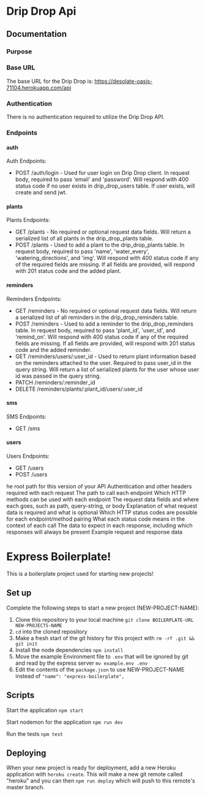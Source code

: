 # Drip Drop Api 

## Documentation

### Purpose

### Base URL

The base URL for the Drip Drop is: 
https://desolate-oasis-71104.herokuapp.com/api

### Authentication 

There is no authentication required to utilize the Drip Drop API. 

### Endpoints

#### auth 

Auth Endpoints: 
* POST /auth/login - Used for user login on Drip Drop client. In request body, required to pass 'email' and 'password'. Will respond with 400 status code if no user exists in drip_drop_users table. If user exists, will create and send jwt.

#### plants

Plants Endpoints: 
* GET /plants - No required or optional request data fields. Will return a serialized list of all plants in the drip_drop_plants table.
* POST /plants - Used to add a plant to the drip_drop_plants table. In request body, required to pass 'name', 'water_every', 'watering_directions', and 'img'. Will respond with 400 status code if any of the required fields are missing. If all fields are provided, will respond with 201 status code and the added plant.

#### reminders

Reminders Endpoints:
* GET /reminders - No required or optional request data fields. Will return a serialized list of all reminders in the drip_drop_reminders table.
* POST /reminders - Used to add a reminder to the drip_drop_reminders table. In request body, required to pass 'plant_id', 'user_id', and 'remind_on'. Will respond with 400 status code if any of the required fields are missing. If all fields are provided, will respond with 201 status code and the added reminder.
* GET /reminders/users/:user_id - Used to return plant information based on the reminders attached to the user. Required to pass user_id in the query string. Will return a list of serialized plants for the user whose user id was passed in the query string. 
* PATCH /reminders/:reminder_id 
* DELETE /reminders/plants/:plant_id/users/:user_id 

#### sms

SMS Endpoints: 
* GET /sms 

#### users

Users Endpoints:
* GET /users
* POST /users 






he root path for this version of your API
Authentication and other headers required with each request
The path to call each endpoint
Which HTTP methods can be used with each endpoint
The request data fields and where each goes, such as path, query-string, or body
Explanation of what request data is required and what is optional
Which HTTP status codes are possible for each endpoint/method pairing
What each status code means in the context of each call
The data to expect in each response, including which responses will always be present
Example request and response data


# Express Boilerplate!

This is a boilerplate project used for starting new projects!

## Set up

Complete the following steps to start a new project (NEW-PROJECT-NAME):

1. Clone this repository to your local machine `git clone BOILERPLATE-URL NEW-PROJECTS-NAME`
2. `cd` into the cloned repository
3. Make a fresh start of the git history for this project with `rm -rf .git && git init`
4. Install the node dependencies `npm install`
5. Move the example Environment file to `.env` that will be ignored by git and read by the express server `mv example.env .env`
6. Edit the contents of the `package.json` to use NEW-PROJECT-NAME instead of `"name": "express-boilerplate",`

## Scripts

Start the application `npm start`

Start nodemon for the application `npm run dev`

Run the tests `npm test`

## Deploying

When your new project is ready for deployment, add a new Heroku application with `heroku create`. This will make a new git remote called "heroku" and you can then `npm run deploy` which will push to this remote's master branch.